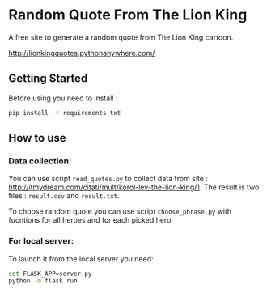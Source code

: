 # Random Quote From The Lion King
A free site to generate a random quote from The Lion King cartoon.

http://lionkingquotes.pythonanywhere.com/

## Getting Started
Before using you need to install :

```sh
pip install -r requirements.txt
```

## How to use

### Data collection:
You can use script `read_quotes.py` to collect data from site : http://itmydream.com/citati/mult/korol-lev-the-lion-king/1. The result is two files : `result.csv` and `result.txt`.

To choose random quote you can use script `choose_phrase.py` with fucntions for all heroes and for each picked hero.

### For local server:
To launch it from the local server you need:

```sh
set FLASK_APP=server.py
python -m flask run
```
